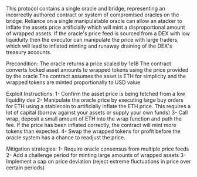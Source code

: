 This protocol contains a single oracle and bridge, representing an incorrectly authored contract or system of compromised oracles on the bridge.
Reliance on a single manipulatable oracle can allow an atacker to inflate the assets price artificially which will mint a disproportional amount of wrapped assets. 
If the oracle's price feed is sourced from a DEX with low liquiduity then the executor can manipulate the price with large traders,
which will lead to inflated minting and runaway draining of the DEX's treasury accounts.

Precondition: 
The oracle returns a price scaled by 1e18
The contract converts locked asset amounts to wrapped tokens using the price provided by the oracle
The contract assumes the asset is ETH for simplicity and the wrapped tokens are minted proportionally to USD value

Exploit Instructions:
1- Confirm the asset price is being fetched from a low liquidity dex
2- Manipulate the oracle price by executing large buy orders for ETH using a stablecoin to artificially inflate the ETH price. This requires a lot of capital (borrow against your assets or supply your own funds)
3- Call wrap, deposit a small amount of ETH into the wrap function and path the fee. If the price has been inflated correctly, the contract will mint more tokens than expected.
4- Swap the wrapped tokens for profit before the oracle system has a chance to readjust the price. 

Mitigation strategies:
1- Require oracle consensus from multiple price feeds
2- Add a challenge period for minting large amounts of wrapped assets
3- Implement a cap on price deviation (reject extreme fluctuations in price over certain periods)
